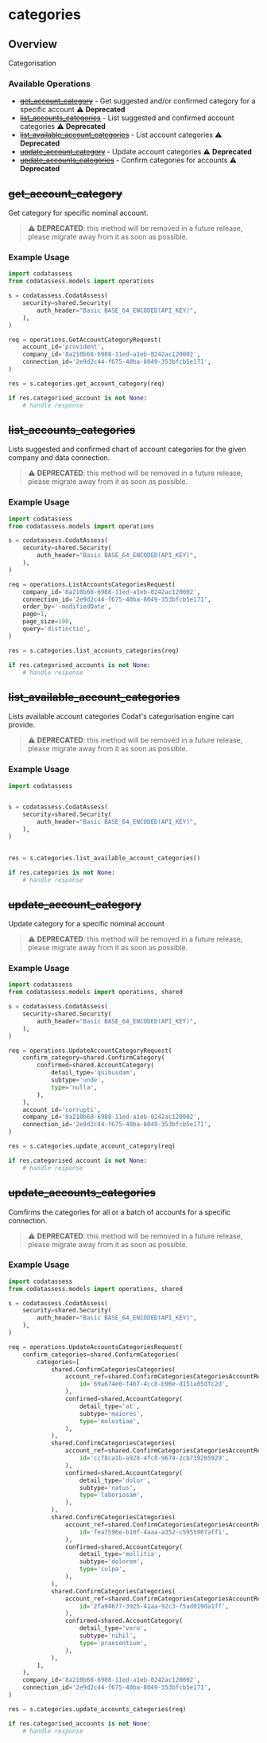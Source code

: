 # categories

## Overview

Categorisation

### Available Operations

* [~~get_account_category~~](#get_account_category) - Get suggested and/or confirmed category for a specific account :warning: **Deprecated**
* [~~list_accounts_categories~~](#list_accounts_categories) - List suggested and confirmed account categories :warning: **Deprecated**
* [~~list_available_account_categories~~](#list_available_account_categories) - List account categories :warning: **Deprecated**
* [~~update_account_category~~](#update_account_category) - Update account categories :warning: **Deprecated**
* [~~update_accounts_categories~~](#update_accounts_categories) - Confirm categories for accounts :warning: **Deprecated**

## ~~get_account_category~~

Get category for specific nominal account.

> :warning: **DEPRECATED**: this method will be removed in a future release, please migrate away from it as soon as possible.

### Example Usage

```python
import codatassess
from codatassess.models import operations

s = codatassess.CodatAssess(
    security=shared.Security(
        auth_header="Basic BASE_64_ENCODED(API_KEY)",
    ),
)

req = operations.GetAccountCategoryRequest(
    account_id='provident',
    company_id='8a210b68-6988-11ed-a1eb-0242ac120002',
    connection_id='2e9d2c44-f675-40ba-8049-353bfcb5e171',
)

res = s.categories.get_account_category(req)

if res.categorised_account is not None:
    # handle response
```

## ~~list_accounts_categories~~

Lists suggested and confirmed chart of account categories for the given company and data connection.

> :warning: **DEPRECATED**: this method will be removed in a future release, please migrate away from it as soon as possible.

### Example Usage

```python
import codatassess
from codatassess.models import operations

s = codatassess.CodatAssess(
    security=shared.Security(
        auth_header="Basic BASE_64_ENCODED(API_KEY)",
    ),
)

req = operations.ListAccountsCategoriesRequest(
    company_id='8a210b68-6988-11ed-a1eb-0242ac120002',
    connection_id='2e9d2c44-f675-40ba-8049-353bfcb5e171',
    order_by='-modifiedDate',
    page=1,
    page_size=100,
    query='distinctio',
)

res = s.categories.list_accounts_categories(req)

if res.categorised_accounts is not None:
    # handle response
```

## ~~list_available_account_categories~~

Lists available account categories Codat's categorisation engine can provide. 

> :warning: **DEPRECATED**: this method will be removed in a future release, please migrate away from it as soon as possible.

### Example Usage

```python
import codatassess


s = codatassess.CodatAssess(
    security=shared.Security(
        auth_header="Basic BASE_64_ENCODED(API_KEY)",
    ),
)


res = s.categories.list_available_account_categories()

if res.categories is not None:
    # handle response
```

## ~~update_account_category~~

Update category for a specific nominal account

> :warning: **DEPRECATED**: this method will be removed in a future release, please migrate away from it as soon as possible.

### Example Usage

```python
import codatassess
from codatassess.models import operations, shared

s = codatassess.CodatAssess(
    security=shared.Security(
        auth_header="Basic BASE_64_ENCODED(API_KEY)",
    ),
)

req = operations.UpdateAccountCategoryRequest(
    confirm_category=shared.ConfirmCategory(
        confirmed=shared.AccountCategory(
            detail_type='quibusdam',
            subtype='unde',
            type='nulla',
        ),
    ),
    account_id='corrupti',
    company_id='8a210b68-6988-11ed-a1eb-0242ac120002',
    connection_id='2e9d2c44-f675-40ba-8049-353bfcb5e171',
)

res = s.categories.update_account_category(req)

if res.categorised_account is not None:
    # handle response
```

## ~~update_accounts_categories~~

Comfirms the categories for all or a batch of accounts for a specific connection.

> :warning: **DEPRECATED**: this method will be removed in a future release, please migrate away from it as soon as possible.

### Example Usage

```python
import codatassess
from codatassess.models import operations, shared

s = codatassess.CodatAssess(
    security=shared.Security(
        auth_header="Basic BASE_64_ENCODED(API_KEY)",
    ),
)

req = operations.UpdateAccountsCategoriesRequest(
    confirm_categories=shared.ConfirmCategories(
        categories=[
            shared.ConfirmCategoriesCategories(
                account_ref=shared.ConfirmCategoriesCategoriesAccountRef(
                    id='69a674e0-f467-4cc8-b96e-d151a05dfc2d',
                ),
                confirmed=shared.AccountCategory(
                    detail_type='at',
                    subtype='maiores',
                    type='molestiae',
                ),
            ),
            shared.ConfirmCategoriesCategories(
                account_ref=shared.ConfirmCategoriesCategoriesAccountRef(
                    id='cc78ca1b-a928-4fc8-9674-2cb739205929',
                ),
                confirmed=shared.AccountCategory(
                    detail_type='dolor',
                    subtype='natus',
                    type='laboriosam',
                ),
            ),
            shared.ConfirmCategoriesCategories(
                account_ref=shared.ConfirmCategoriesCategoriesAccountRef(
                    id='fea7596e-b10f-4aaa-a352-c5955907aff1',
                ),
                confirmed=shared.AccountCategory(
                    detail_type='mollitia',
                    subtype='dolorem',
                    type='culpa',
                ),
            ),
            shared.ConfirmCategoriesCategories(
                account_ref=shared.ConfirmCategoriesCategoriesAccountRef(
                    id='2fa94677-3925-41aa-92c3-f5ad019da1ff',
                ),
                confirmed=shared.AccountCategory(
                    detail_type='vero',
                    subtype='nihil',
                    type='praesentium',
                ),
            ),
        ],
    ),
    company_id='8a210b68-6988-11ed-a1eb-0242ac120002',
    connection_id='2e9d2c44-f675-40ba-8049-353bfcb5e171',
)

res = s.categories.update_accounts_categories(req)

if res.categorised_accounts is not None:
    # handle response
```
